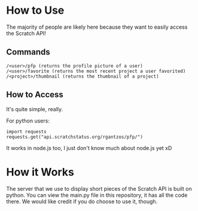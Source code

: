 # How to Use
The majority of people are likely here because they want to easily access the Scratch API!

## Commands
```
/<user>/pfp (returns the profile picture of a user)
/<user>/favorite (returns the most recent project a user favorited)
/<project>/thumbnail (returns the thumbnail of a project)
```

## How to Access

It's quite simple, really.

For python users:
```
import requests
requests.get("api.scratchstatus.org/rgantzos/pfp/")
```

It works in node.js too, I just don't know much about node.js yet xD

# How it Works
The server that we use to display short pieces of the Scratch API is built on python. You can view the main.py file in this repository, it has all the code there. We would like credit if you do choose to use it, though.
